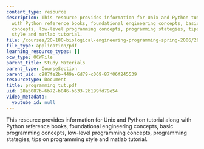 ```yaml
---
content_type: resource
description: This resource provides information for Unix and Python tutorial along
  with Python reference books, foundational engineering concepts, basic programming
  concepts, low-level programming concepts, programming stategies, tips on programming
  style and matlab tutorial.
file: /courses/20-180-biological-engineering-programming-spring-2006/28a5087b6b72b046b6332b199fd79e54_programming_tut.pdf
file_type: application/pdf
learning_resource_types: []
ocw_type: OCWFile
parent_title: Study Materials
parent_type: CourseSection
parent_uid: c987fe2b-449a-6d79-c069-87f06f245539
resourcetype: Document
title: programming_tut.pdf
uid: 28a5087b-6b72-b046-b633-2b199fd79e54
video_metadata:
  youtube_id: null
---
```

This resource provides information for Unix and Python tutorial along with Python reference books, foundational engineering concepts, basic programming concepts, low-level programming concepts, programming stategies, tips on programming style and matlab tutorial.

